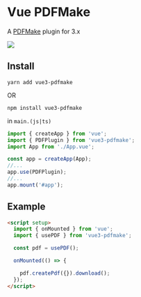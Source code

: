 # Vue PDFMake

A [PDFMake](http://pdfmake.org/#/) plugin for 3.x

<img src="https://img.shields.io/npm/v/vue3-pdfmake?label=&style=for-the-badge" />

## Install

`yarn add vue3-pdfmake`

OR

`npm install vue3-pdfmake`

in `main.(js|ts)`

```js
import { createApp } from 'vue';
import { PDFPlugin } from 'vue3-pdfmake';
import App from './App.vue';

const app = createApp(App);
//...
app.use(PDFPlugin);
//...
app.mount('#app');
```

## Example

```html
<script setup>
  import { onMounted } from 'vue';
  import { usePDF } from 'vue3-pdfmake';

  const pdf = usePDF();

  onMounted(() => {

    pdf.createPdf({}).download();
  });
</script>
```